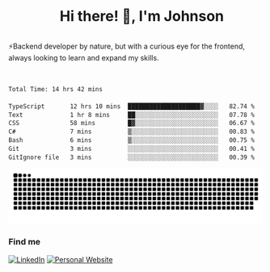 <div id="user-content-toc">
  <ul align="center">
    <summary><h1 style="display: inline-block">Hi there! 👋, I'm Johnson</h1></summary>
  </ul>
</div>

⚡Backend developer by nature, but with a curious eye for the frontend, always looking to learn and expand my skills.

<br>


<!--START_SECTION:waka-->

```txt
Total Time: 14 hrs 42 mins

TypeScript       12 hrs 10 mins  ████████████████████▓░░░░   82.74 %
Text             1 hr 8 mins     ██░░░░░░░░░░░░░░░░░░░░░░░   07.78 %
CSS              58 mins         █▓░░░░░░░░░░░░░░░░░░░░░░░   06.67 %
C#               7 mins          ▒░░░░░░░░░░░░░░░░░░░░░░░░   00.83 %
Bash             6 mins          ▒░░░░░░░░░░░░░░░░░░░░░░░░   00.75 %
Git              3 mins          ░░░░░░░░░░░░░░░░░░░░░░░░░   00.41 %
GitIgnore file   3 mins          ░░░░░░░░░░░░░░░░░░░░░░░░░   00.39 %
```

<!--END_SECTION:waka-->


<img  src="https://github.com/1999AZZAR/1999AZZAR/blob/main/resources/img/grid-snake.svg"
       alt="snake" /></a>

### Find me
<a href="https://www.linkedin.com/in/dusabe-johnson" target="_blank"><img src="https://img.shields.io/badge/LinkedIn-%230077B5.svg?&style=flat&logo=linkedin&logoColor=white" alt="LinkedIn"></a>
‎‎ [![Personal Website](https://img.shields.io/badge/visit-Johnson.rw-blue)](https://johnson.rw/)
